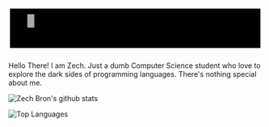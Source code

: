 # ![Zech Bron](https://raw.githubusercontent.com/ZechBron/ZechBron/master/20200929_212037.gif)

Hello There!
I am Zech. Just a dumb Computer Science student who love to explore
the dark sides of programming languages.
There's nothing special about me. 


![Zech Bron's github stats](https://github-readme-stats.vercel.app/api?username=ZechBron&show_icons=true)


![Top Languages](https://github-readme-stats.vercel.app/api/top-langs/?username=ZechBron&hide=TeX&layout=compact)
<!--

**ZechBron/ZechBron** is a ✨ _special_ ✨ repository because its `README.md` (this file) appears on your GitHub profile.

Here are some ideas to get you started:

- 🔭 I’m currently working on ...
- 🌱 I’m currently learning ...
- 👯 I’m looking to collaborate on ...
- 🤔 I’m looking for help with ...
- 💬 Ask me about ...
- 📫 How to reach me: ...
- 😄 Pronouns: ...
- ⚡ Fun fact: ...
-->

